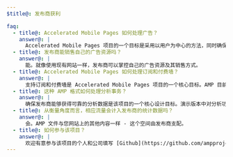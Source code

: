 ```yaml
---
$title@: 发布商获利

faq:
  - title@: Accelerated Mobile Pages 如何处理广告？
    answer@: |
      Accelerated Mobile Pages 项目的一个目标是采用以用户为中心的方法，同时确保发布商能够在移动网页上通过广告获利。因此，我们的目标是在 Accelerated Mobile Pages 中为各种各样的广告格式、广告网络以及相关技术提供支持。作为其中的一部分，参与该项目的相关方还将参与编写可持续广告做法，以确保 AMP 文件中的广告能够快速安全地呈现给用户、极具吸引力且效果卓著。
  - title@: 发布商能销售自己的广告资源吗？
    answer@: |
      能。就像使用现有网站一样，发布商可以掌控自己的广告资源及其销售方式。
  - title@: Accelerated Mobile Pages 如何处理订阅和付费墙？
    answer@: |
      支持订阅和付费墙是 Accelerated Mobile Pages 项目的一个核心目标。AMP 目前支持灵活的访问框架，借助该框架，发布商可以掌控订阅者、按使用量付费的用户以及匿名用户的文档阅览体验。
  - title@: 这种 AMP 格式如何处理分析事务？
    answer@: |
      确保发布商能够获得可靠的分析数据是该项目的一个核心设计目标。演示版本中对分析功能的支持非常有限，而相应规范有望支持收集分析信息，并在不影响 AMP 文件速度或大小的情况下集成第三方系统。一些分析服务提供商正在[参与](https://www.ampproject.org/who/#analytics)该项目。
  - title@: 从衡量角度而言，相应流量会计入发布商的统计数据吗？
    answer@: |
      会。AMP 文件与您网站上的其他内容一样 - 这个空间由发布商支配。
  - title@: 如何参与该项目？
    answer@: |
      欢迎有意参与该项目的个人和公司填写 [Github](https://github.com/ampproject/amphtml/issues/new)，我们会将您添加到分发列表中，并在后续有任何新的消息时及时通知您。
---
```


